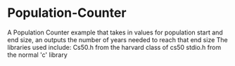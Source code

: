# Population-Counter
A Population Counter example that takes in values for population start and end size, an outputs the number of years needed to reach that end size
The libraries used include:
Cs50.h from the harvard class of cs50
stdio.h from the normal 'c' library
